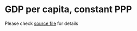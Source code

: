 # GDP per capita, constant PPP

Please check [source file][1] for details

[1]: https://docs.google.com/spreadsheets/d/10vHiHnBQre07TwX75vTc_H1lf-w5-hbe5mZH4ro6QNE/edit#gid=501532268
